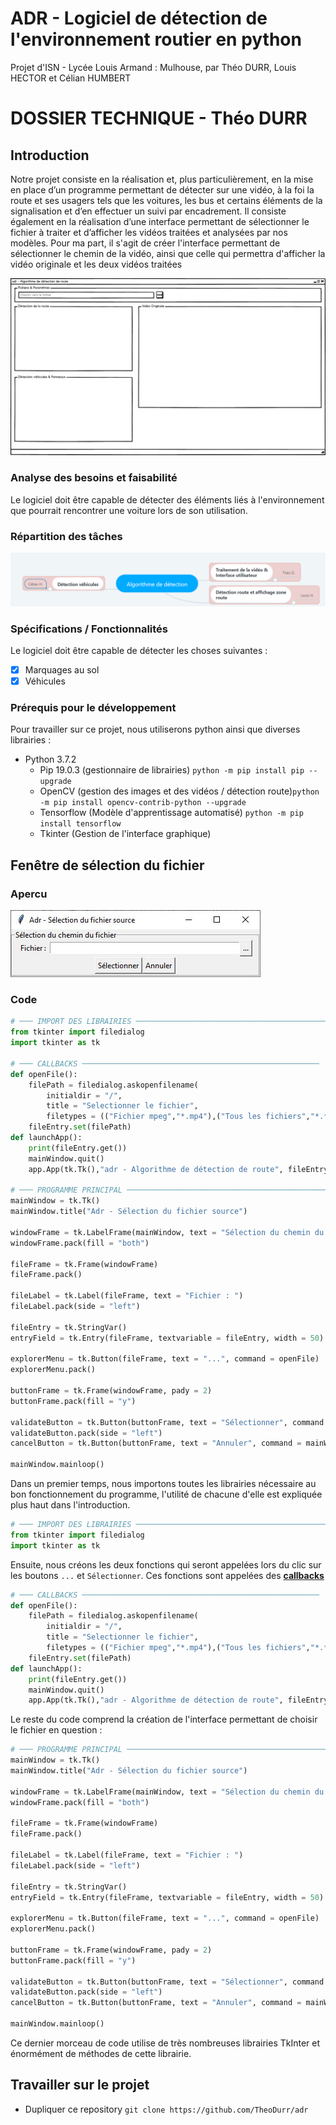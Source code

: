 # ADR - Logiciel de détection de l'environnement routier en python
Projet d'ISN - Lycée Louis Armand : Mulhouse, par Théo DURR, Louis HECTOR et Célian HUMBERT

# DOSSIER TECHNIQUE - Théo DURR
## Introduction
Notre projet consiste en la réalisation et, plus particulièrement, en la mise en place d’un programme permettant de détecter sur une vidéo, à la foi la route et ses usagers tels que les voitures, les bus et certains éléments de la signalisation et d’en effectuer un suivi par encadrement. Il consiste également en la réalisation d’une interface permettant de sélectionner le fichier à traiter et d’afficher les vidéos traitées et analysées par nos modèles.
Pour ma part, il s'agit de créer l'interface permettant de sélectionner le chemin de la vidéo, ainsi que celle qui permettra d'afficher la vidéo originale et les deux vidéos traitées

![Mockup](Mockup.png)

### Analyse des besoins et faisabilité
Le logiciel doit être capable de détecter des éléments liés à l'environnement que pourrait rencontrer une voiture lors de son utilisation.

### Répartition des tâches 
![ADR](Mindmap.png)

### Spécifications / Fonctionnalités
Le logiciel doit être capable de détecter les choses suivantes : 
  - [x] Marquages au sol
  - [x] Véhicules

### Prérequis pour le développement
Pour travailler sur ce projet, nous utiliserons python ainsi que diverses librairies :
  * Python 3.7.2
    * Pip 19.0.3 (gestionnaire de librairies) `python -m pip install pip --upgrade`
    * OpenCV (gestion des images et des vidéos / détection route)`python -m pip install opencv-contrib-python --upgrade`
    * Tensorflow (Modèle d'apprentissage automatisé) `python -m pip install tensorflow`
    * Tkinter (Gestion de l'interface graphique)

## Fenêtre de sélection du fichier
### Apercu
![fileSelection](fileSelection.jpg)

### Code
```python
# ─── IMPORT DES LIBRAIRIES ──────────────────────────────────────────────────────
from tkinter import filedialog
import tkinter as tk

# ─── CALLBACKS ─────────────────────────────────────────────────────
def openFile():
    filePath = filedialog.askopenfilename(
        initialdir = "/",
        title = "Selectionner le fichier",
        filetypes = (("Fichier mpeg","*.mp4"),("Tous les fichiers","*.*")))
    fileEntry.set(filePath)
def launchApp():
    print(fileEntry.get())
    mainWindow.quit()
    app.App(tk.Tk(),"adr - Algorithme de détection de route", fileEntry.get())
        
# ─── PROGRAMME PRINCIPAL ────────────────────────────────────────────────────────
mainWindow = tk.Tk()
mainWindow.title("Adr - Sélection du fichier source")

windowFrame = tk.LabelFrame(mainWindow, text = "Sélection du chemin du fichier", padx = 10)
windowFrame.pack(fill = "both")

fileFrame = tk.Frame(windowFrame)
fileFrame.pack()

fileLabel = tk.Label(fileFrame, text = "Fichier : ")
fileLabel.pack(side = "left")

fileEntry = tk.StringVar()
entryField = tk.Entry(fileFrame, textvariable = fileEntry, width = 50).pack(side = "left")

explorerMenu = tk.Button(fileFrame, text = "...", command = openFile)
explorerMenu.pack()

buttonFrame = tk.Frame(windowFrame, pady = 2)
buttonFrame.pack(fill = "y")

validateButton = tk.Button(buttonFrame, text = "Sélectionner", command = launchApp)
validateButton.pack(side = "left")
cancelButton = tk.Button(buttonFrame, text = "Annuler", command = mainWindow.quit).pack(side = "left")

mainWindow.mainloop()
```

Dans un premier temps, nous importons toutes les librairies nécessaire au bon fonctionnement du programme, l'utilité de chacune d'elle est expliquée plus haut dans l'introduction.
```python
# ─── IMPORT DES LIBRAIRIES ──────────────────────────────────────────────────────
from tkinter import filedialog
import tkinter as tk
```

Ensuite, nous créons les deux fonctions qui seront appelées lors du clic sur les boutons ```...``` et ```Sélectionner```. Ces fonctions sont appelées des [**callbacks**](https://www.codefellows.org/blog/what-is-a-callback-anyway/)
```python
# ─── CALLBACKS ─────────────────────────────────────────────────────
def openFile():
    filePath = filedialog.askopenfilename(
        initialdir = "/",
        title = "Selectionner le fichier",
        filetypes = (("Fichier mpeg","*.mp4"),("Tous les fichiers","*.*")))
    fileEntry.set(filePath)
def launchApp():
    print(fileEntry.get())
    mainWindow.quit()
    app.App(tk.Tk(),"adr - Algorithme de détection de route", fileEntry.get()) # Appel de l'application
```

Le reste du code comprend la création de l'interface permettant de choisir le fichier en question :
```python
# ─── PROGRAMME PRINCIPAL ────────────────────────────────────────────────────────
mainWindow = tk.Tk()
mainWindow.title("Adr - Sélection du fichier source")

windowFrame = tk.LabelFrame(mainWindow, text = "Sélection du chemin du fichier", padx = 10)
windowFrame.pack(fill = "both")

fileFrame = tk.Frame(windowFrame)
fileFrame.pack()

fileLabel = tk.Label(fileFrame, text = "Fichier : ")
fileLabel.pack(side = "left")

fileEntry = tk.StringVar()
entryField = tk.Entry(fileFrame, textvariable = fileEntry, width = 50).pack(side = "left")

explorerMenu = tk.Button(fileFrame, text = "...", command = openFile)
explorerMenu.pack()

buttonFrame = tk.Frame(windowFrame, pady = 2)
buttonFrame.pack(fill = "y")

validateButton = tk.Button(buttonFrame, text = "Sélectionner", command = launchApp)
validateButton.pack(side = "left")
cancelButton = tk.Button(buttonFrame, text = "Annuler", command = mainWindow.quit).pack(side = "left")

mainWindow.mainloop()
```
Ce dernier morceau de code utilise de très nombreuses librairies TkInter et énormément de méthodes de cette librairie.



## Travailler sur le projet
  * Dupliquer ce repository `git clone https://github.com/TheoDurr/adr`
